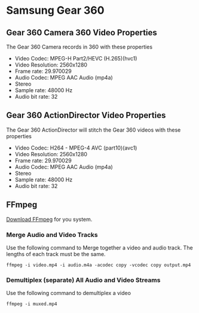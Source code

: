 # Samsung Gear 360

## Gear 360 Camera 360 Video Properties
The Gear 360 Camera records in 360 with these properties
- Video Codec: MPEG-H Part2/HEVC (H.265)(hvc1)
- Video Resolution: 2560x1280
- Frame rate: 29.970029
- Audio Codec: MPEG AAC Audio (mp4a)
- Stereo
- Sample rate: 48000 Hz
- Audio bit rate: 32

## Gear 360 ActionDirector Video Properties
The Gear 360 ActionDirector will stitch the Gear 360 videos with these properties
- Video Codec: H264 - MPEG-4 AVC (part10)(avc1)
- Video Resolution: 2560x1280
- Frame rate: 29.970029
- Audio Codec: MPEG AAC Audio (mp4a)
- Stereo
- Sample rate: 48000 Hz
- Audio bit rate: 32

## FFmpeg
[Download FFmpeg](https://ffmpeg.org/download.html) for you system.

### Merge Audio and Video Tracks
Use the following command to Merge together a video and audio track. The lengths of each track must be the same.
```
ffmpeg -i video.mp4 -i audio.m4a -acodec copy -vcodec copy output.mp4
```

### Demultiplex (separate) All Audio and Video Streams
Use the following command to demultiplex a video
```
ffmpeg -i muxed.mp4
```
